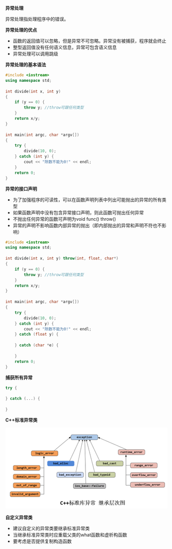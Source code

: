 **异常处理**

异常处理指处理程序中的错误。



**异常处理的优点**

- 函数的返回值可以忽略，但是异常不可忽略。异常没有被捕获，程序就会终止
- 整型返回值没有任何语义信息，异常可包含语义信息
- 异常处理可以调用跳级



**异常处理的基本语法**

```c++
#include <iostream>
using namespace std;

int divide(int x, int y)
{
    if (y == 0) {
        throw y; //throw可跟任何类型
    }
    return x/y;
}

int main(int argc, char *argv[])
{
    try {
        divide(10, 0);
    } catch (int y) {
        cout << "除数不能为0!" << endl;
    }
    return 0;
}
```



**异常的接口声明**

- 为了加强程序的可读性，可以在函数声明列表中列出可能抛出的异常的所有类型
- 如果函数声明中没有包含异常接口声明，则此函数可抛出任何异常
- 不抛出任何异常的函数可声明为void func() throw()
- 异常的声明不影响函数内部异常的抛出（即内部抛出的异常和声明不符也不影响）

```c++
#include <iostream>
using namespace std;

int divide(int x, int y) throw(int, float, char*)
{
    if (y == 0) {
        throw y; //throw可跟任何类型
    }
    return x/y;
}

int main(int argc, char *argv[])
{
    try {
        divide(10, 0);
    } catch (int y) {
        cout << "除数不能为0!" << endl;
    } catch (float y) {    

    } catch (char *e) {
        
    }
    return 0;
}
```



**捕获所有异常**

```c++
try {
    
} catch (...) {
    
}
```



**C++标准异常类**

![](images/标准库异常.png)



**自定义异常类**

- 建议自定义的异常类要继承标准异常类
- 当继承标准异常类时应重载父类的what函数和虚析构函数
- 要考虑是否提供复制构造函数